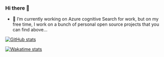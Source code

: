### Hi there 👋

- 🔭 I’m currently working on Azure cognitive Search for work, but on my free time, I work on a bunch of personal open source projects that you can find above...

[![GitHub stats](https://github-readme-stats.vercel.app/api?username=bleroy)](https://github.com/anuraghazra/github-readme-stats)

[![Wakatime stats](https://github-readme-stats.vercel.app/api/wakatime?username=bleroy)](https://github.com/anuraghazra/github-readme-stats)

